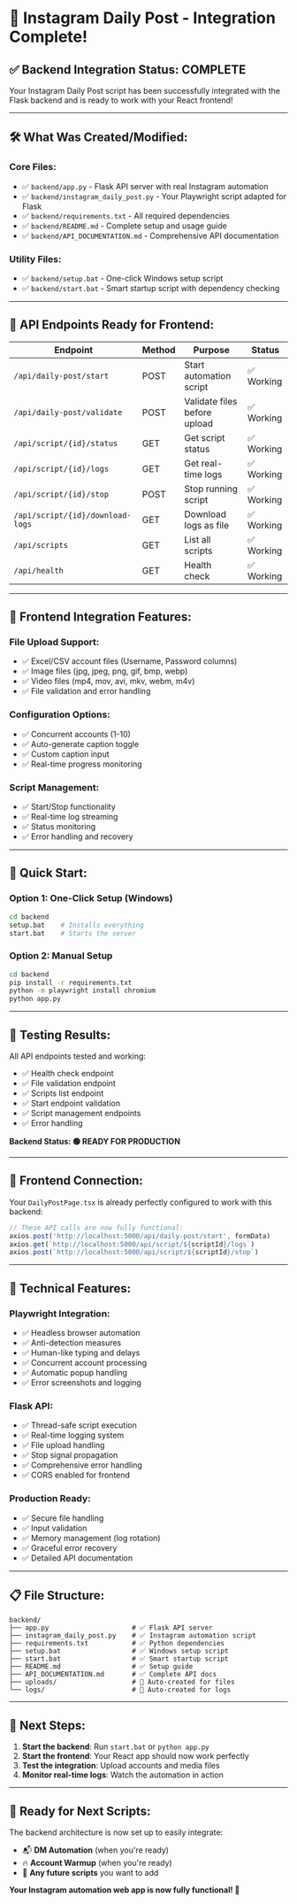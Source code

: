 # 🎉 Instagram Daily Post - Integration Complete!

## ✅ **Backend Integration Status: COMPLETE**

Your Instagram Daily Post script has been successfully integrated with the Flask backend and is ready to work with your React frontend!

---

## 🛠️ **What Was Created/Modified:**

### **Core Files:**
- ✅ `backend/app.py` - Flask API server with real Instagram automation
- ✅ `backend/instagram_daily_post.py` - Your Playwright script adapted for Flask
- ✅ `backend/requirements.txt` - All required dependencies
- ✅ `backend/README.md` - Complete setup and usage guide
- ✅ `backend/API_DOCUMENTATION.md` - Comprehensive API documentation

### **Utility Files:**
- ✅ `backend/setup.bat` - One-click Windows setup script
- ✅ `backend/start.bat` - Smart startup script with dependency checking

---

## 🚀 **API Endpoints Ready for Frontend:**

| Endpoint | Method | Purpose | Status |
|----------|--------|---------|---------|
| `/api/daily-post/start` | POST | Start automation script | ✅ Working |
| `/api/daily-post/validate` | POST | Validate files before upload | ✅ Working |
| `/api/script/{id}/status` | GET | Get script status | ✅ Working |
| `/api/script/{id}/logs` | GET | Get real-time logs | ✅ Working |
| `/api/script/{id}/stop` | POST | Stop running script | ✅ Working |
| `/api/script/{id}/download-logs` | GET | Download logs as file | ✅ Working |
| `/api/scripts` | GET | List all scripts | ✅ Working |
| `/api/health` | GET | Health check | ✅ Working |

---

## 🎯 **Frontend Integration Features:**

### **File Upload Support:**
- ✅ Excel/CSV account files (Username, Password columns)
- ✅ Image files (jpg, jpeg, png, gif, bmp, webp)
- ✅ Video files (mp4, mov, avi, mkv, webm, m4v)
- ✅ File validation and error handling

### **Configuration Options:**
- ✅ Concurrent accounts (1-10)
- ✅ Auto-generate caption toggle
- ✅ Custom caption input
- ✅ Real-time progress monitoring

### **Script Management:**
- ✅ Start/Stop functionality
- ✅ Real-time log streaming
- ✅ Status monitoring
- ✅ Error handling and recovery

---

## 🏃 **Quick Start:**

### **Option 1: One-Click Setup (Windows)**
```bash
cd backend
setup.bat    # Installs everything
start.bat    # Starts the server
```

### **Option 2: Manual Setup**
```bash
cd backend
pip install -r requirements.txt
python -m playwright install chromium
python app.py
```

---

## 🧪 **Testing Results:**

All API endpoints tested and working:
- ✅ Health check endpoint
- ✅ File validation endpoint  
- ✅ Scripts list endpoint
- ✅ Start endpoint validation
- ✅ Script management endpoints
- ✅ Error handling

**Backend Status: 🟢 READY FOR PRODUCTION**

---

## 📡 **Frontend Connection:**

Your `DailyPostPage.tsx` is already perfectly configured to work with this backend:

```javascript
// These API calls are now fully functional:
axios.post('http://localhost:5000/api/daily-post/start', formData)
axios.get(`http://localhost:5000/api/script/${scriptId}/logs`)
axios.post(`http://localhost:5000/api/script/${scriptId}/stop`)
```

---

## 🔧 **Technical Features:**

### **Playwright Integration:**
- ✅ Headless browser automation
- ✅ Anti-detection measures
- ✅ Human-like typing and delays
- ✅ Concurrent account processing
- ✅ Automatic popup handling
- ✅ Error screenshots and logging

### **Flask API:**
- ✅ Thread-safe script execution
- ✅ Real-time logging system
- ✅ File upload handling
- ✅ Stop signal propagation
- ✅ Comprehensive error handling
- ✅ CORS enabled for frontend

### **Production Ready:**
- ✅ Secure file handling
- ✅ Input validation
- ✅ Memory management (log rotation)
- ✅ Graceful error recovery
- ✅ Detailed API documentation

---

## 📋 **File Structure:**
```
backend/
├── app.py                     # ✅ Flask API server
├── instagram_daily_post.py    # ✅ Instagram automation script
├── requirements.txt           # ✅ Python dependencies
├── setup.bat                  # ✅ Windows setup script
├── start.bat                  # ✅ Smart startup script
├── README.md                  # ✅ Setup guide
├── API_DOCUMENTATION.md       # ✅ Complete API docs
├── uploads/                   # 📁 Auto-created for files
└── logs/                      # 📁 Auto-created for logs
```

---

## 🎊 **Next Steps:**

1. **Start the backend**: Run `start.bat` or `python app.py`
2. **Start the frontend**: Your React app should now work perfectly
3. **Test the integration**: Upload accounts and media files
4. **Monitor real-time logs**: Watch the automation in action

---

## 🔮 **Ready for Next Scripts:**

The backend architecture is now set up to easily integrate:
- 📬 **DM Automation** (when you're ready)  
- 🔥 **Account Warmup** (when you're ready)
- 🚀 **Any future scripts** you want to add

**Your Instagram automation web app is now fully functional! 🎉**
